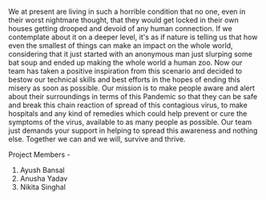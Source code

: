 We at present are living in such a horrible condition that no one, even in their worst nightmare thought, that they would get locked in their own houses getting drooped and devoid of any human connection. If we contemplate about it on a deeper level, it's as if nature is telling us that how even the smallest of things can make an impact on the whole world, considering that it just started with an anonymous man just slurping some bat soup and ended up making the whole world a human zoo.
Now our team has taken a positive inspiration from this scenario and decided to bestow our technical skills and best efforts in the hopes of ending this misery as soon as possible. Our mission is to make people aware and alert about their surroundings in terms of this Pandemic so that they can be safe and break this chain reaction of spread of this contagious virus, to make hospitals and any kind of remedies which could help prevent or cure the symptoms of the virus, available to as many people as possible. Our team just demands your support in helping to spread this awareness and nothing else.
Together we can and we will, survive and thrive.

Project Members - 
1) Ayush Bansal
2) Anusha Yadav
3) Nikita Singhal

